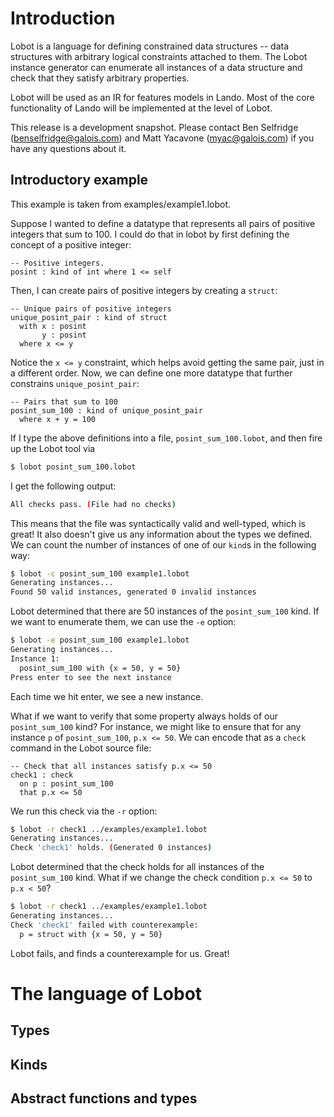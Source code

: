 # Introduction

Lobot is a language for defining constrained data structures -- data structures
with arbitrary logical constraints attached to them. The Lobot instance
generator can enumerate all instances of a data structure and check that they
satisfy arbitrary properties.

Lobot will be used as an IR for features models in Lando. Most of the core
functionality of Lando will be implemented at the level of Lobot.

This release is a development snapshot. Please contact Ben Selfridge
(benselfridge@galois.com) and Matt Yacavone (myac@galois.com) if you have any
questions about it.

## Introductory example

This example is taken from examples/example1.lobot.

Suppose I wanted to define a datatype that represents all pairs of positive
integers that sum to 100. I could do that in lobot by first defining the concept
of a positive integer:

```
-- Positive integers.
posint : kind of int where 1 <= self
```

Then, I can create pairs of positive integers by creating a `struct`:

```
-- Unique pairs of positive integers
unique_posint_pair : kind of struct
  with x : posint
       y : posint
  where x <= y
```

Notice the `x <= y` constraint, which helps avoid getting the same pair, just in
a different order. Now, we can define one more datatype that further constrains
`unique_posint_pair`:

```
-- Pairs that sum to 100
posint_sum_100 : kind of unique_posint_pair
  where x + y = 100
```

If I type the above definitions into a file, `posint_sum_100.lobot`, and then fire up
the Lobot tool via

```bash
$ lobot posint_sum_100.lobot
```

I get the following output:

```bash
All checks pass. (File had no checks)
```

This means that the file was syntactically valid and well-typed, which is great!
It also doesn't give us any information about the types we defined. We can count
the number of instances of one of our `kind`s in the following way:

```bash
$ lobot -c posint_sum_100 example1.lobot
Generating instances...
Found 50 valid instances, generated 0 invalid instances
```

Lobot determined that there are 50 instances of the `posint_sum_100` kind. If we
want to enumerate them, we can use the `-e` option:

```bash
$ lobot -e posint_sum_100 example1.lobot
Generating instances...
Instance 1:
  posint_sum_100 with {x = 50, y = 50}
Press enter to see the next instance
```

Each time we hit enter, we see a new instance.

What if we want to verify that some property always holds of our
`posint_sum_100` kind? For instance, we might like to ensure that for any
instance `p` of `posint_sum_100`, `p.x <= 50`. We can encode that as a `check`
command in the Lobot source file:

```
-- Check that all instances satisfy p.x <= 50
check1 : check
  on p : posint_sum_100
  that p.x <= 50
```

We run this check via the `-r` option:

```bash
$ lobot -r check1 ../examples/example1.lobot
Generating instances...
Check 'check1' holds. (Generated 0 instances)
```

Lobot determined that the check holds for all instances of the `posint_sum_100`
kind. What if we change the check condition `p.x <= 50` to `p.x < 50`?

```bash
$ lobot -r check1 ../examples/example1.lobot
Generating instances...
Check 'check1' failed with counterexample:
  p = struct with {x = 50, y = 50}
```

Lobot fails, and finds a counterexample for us. Great!

# The language of Lobot

## Types

## Kinds

## Abstract functions and types
